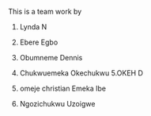 This is a team work by

1. Lynda N

2. Ebere Egbo

3. Obumneme Dennis
2. Chukwuemeka Okechukwu
5.OKEH D
5. omeje christian
Emeka Ibe
6. Ngozichukwu Uzoigwe
